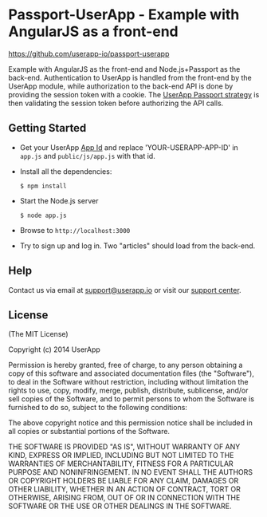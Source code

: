 # Passport-UserApp - Example with AngularJS as a front-end

<https://github.com/userapp-io/passport-userapp>

Example with AngularJS as the front-end and Node.js+Passport as the back-end. Authentication to UserApp is handled from the front-end by the UserApp module, while authorization to the back-end API is done by providing the session token with a cookie. The [UserApp Passport strategy](https://github.com/userapp-io/userapp-angular) is then validating the session token before authorizing the API calls.

## Getting Started

* Get your UserApp [App Id](https://help.userapp.io/customer/portal/articles/1322336-how-do-i-find-my-app-id-) and replace 'YOUR-USERAPP-APP-ID' in `app.js` and `public/js/app.js` with that id.

* Install all the dependencies:

  `$ npm install`

* Start the Node.js server

  `$ node app.js`

* Browse to `http://localhost:3000`

* Try to sign up and log in. Two "articles" should load from the back-end.

## Help

Contact us via email at support@userapp.io or visit our [support center](https://help.userapp.io).

## License

(The MIT License)

Copyright (c) 2014 UserApp

Permission is hereby granted, free of charge, to any person obtaining a copy of
this software and associated documentation files (the "Software"), to deal in
the Software without restriction, including without limitation the rights to
use, copy, modify, merge, publish, distribute, sublicense, and/or sell copies of
the Software, and to permit persons to whom the Software is furnished to do so,
subject to the following conditions:

The above copyright notice and this permission notice shall be included in all
copies or substantial portions of the Software.

THE SOFTWARE IS PROVIDED "AS IS", WITHOUT WARRANTY OF ANY KIND, EXPRESS OR
IMPLIED, INCLUDING BUT NOT LIMITED TO THE WARRANTIES OF MERCHANTABILITY, FITNESS
FOR A PARTICULAR PURPOSE AND NONINFRINGEMENT. IN NO EVENT SHALL THE AUTHORS OR
COPYRIGHT HOLDERS BE LIABLE FOR ANY CLAIM, DAMAGES OR OTHER LIABILITY, WHETHER
IN AN ACTION OF CONTRACT, TORT OR OTHERWISE, ARISING FROM, OUT OF OR IN
CONNECTION WITH THE SOFTWARE OR THE USE OR OTHER DEALINGS IN THE SOFTWARE.
